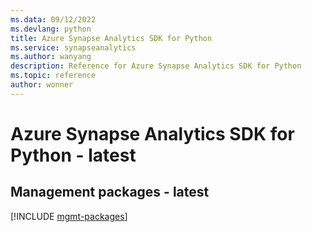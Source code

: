 ```yaml
---
ms.data: 09/12/2022
ms.devlang: python
title: Azure Synapse Analytics SDK for Python
ms.service: synapseanalytics
ms.author: wanyang
description: Reference for Azure Synapse Analytics SDK for Python
ms.topic: reference
author: wonner
---
```

# Azure Synapse Analytics SDK for Python - latest

## Management packages - latest
[!INCLUDE [mgmt-packages](synapse-analytics-mgmt-index.md)]